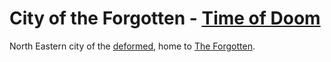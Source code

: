 
# City of the Forgotten - [Time of Doom](<../History of Kisa.md#3-time-of-doom>)

North Eastern city of the [deformed](<../Society/Factions During the Time of Doom.md#2-the-deformed>), home to [The Forgotten](<../Society/Factions During the Time of Doom.md#22-the-forgotten>).